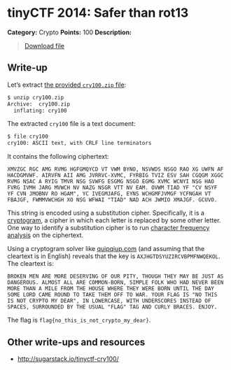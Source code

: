 # tinyCTF 2014: Safer than rot13

**Category:** Crypto
**Points:** 100
**Description:**

> [Download file](cry100.zip)

## Write-up

Let’s extract [the provided `cry100.zip` file](cry100.zip):

```bash
$ unzip cry100.zip
Archive:  cry100.zip
  inflating: cry100
```

The extracted `cry100` file is a text document:

```bash
$ file cry100
cry100: ASCII text, with CRLF line terminators
```

It contains the following ciphertext:

```
XMVZGC RGC AMG RVMG HGFGMQYCD VT VWM BYNO, NSVWDS NSGO RAO XG UWFN AF
HACDGMVWF. AIRVFN AII AMG JVRRVC-XVMC, FYRBIG TVIZ ESV SAH CGQGM XGGC
RVMG NSAC A RYIG TMVR NSG SVWFG ESGMG NSGO EGMG XVMC WCNYI NSG HAO
FVRG IVMH JARG MVWCH NV NAZG NSGR VTT NV EAM. OVWM TIAD YF "CV NSYF
YF CVN JMOBNV RO HGAM", YC IVEGMJAFG, EYNS WCHGMFJVMGF YCFNGAH VT
FBAJGF, FWMMVWCHGH XO NSG WFWAI "TIAD" NAD ACH JWMIO XMAJGF. GCUVO.
```

This string is encoded using a substitution cipher. Specifically, it is a [cryptogram](http://en.wikipedia.org/wiki/Cryptogram), a cipher in which each letter is replaced by some other letter. One way to identify a substitution cipher is to run [character frequency analysis](http://en.wikipedia.org/wiki/Letter_frequency) on the ciphertext.

Using a cryptogram solver like [quipqiup.com](http://quipqiup.com/) (and assuming that the cleartext is in English) reveals that the key is `AXJHGTDSYUZIRCVBPMFNWQEKOL`. The cleartext is:

```
BROKEN MEN ARE MORE DESERVING OF OUR PITY, THOUGH THEY MAY BE JUST AS
DANGEROUS. ALMOST ALL ARE COMMON-BORN, SIMPLE FOLK WHO HAD NEVER BEEN
MORE THAN A MILE FROM THE HOUSE WHERE THEY WERE BORN UNTIL THE DAY
SOME LORD CAME ROUND TO TAKE THEM OFF TO WAR. YOUR FLAG IS "NO THIS
IS NOT CRYPTO MY DEAR", IN LOWERCASE, WITH UNDERSCORES INSTEAD OF
SPACES, SURROUNDED BY THE USUAL "FLAG" TAG AND CURLY BRACES. ENJOY.
```

The flag is `flag{no_this_is_not_crypto_my_dear}`.

## Other write-ups and resources

* <http://sugarstack.io/tinyctf-cry100/>
